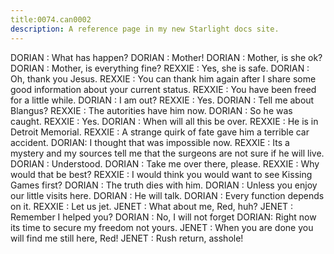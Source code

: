 ```yaml
---
title:0074.can0002
description: A reference page in my new Starlight docs site.
---
```

DORIAN : What has happen?
DORIAN : Mother!
DORIAN : Mother, is she ok?
DORIAN : Mother, is everything fine?
REXXIE : Yes, she is safe.
DORIAN : Oh, thank you Jesus.
REXXIE : You can thank him again after I share some good information about your current status.
REXXIE : You have been freed for a little while.
DORIAN : I am out?
REXXIE : Yes.
DORIAN : Tell me about Blangus?
REXXIE : The autorities have him now.
DORIAN : So he was caught.
REXXIE : Yes.
DORIAN : When will all this be over.
REXXIE : He is in Detroit Memorial.
REXXIE : A strange quirk of fate gave him a terrible car accident.
DORIAN: I thought that was impossible now.
REXXIE : Its a mystery and my sources tell me that the surgeons are not sure if he will live.
DORIAN : Understood.
DORIAN : Take me over there, please.
REXXIE : Why would that be best?
REXXIE : I would think you would want to see Kissing Games first?
DORIAN : The truth dies with him.
DORIAN : Unless you enjoy our little visits here.
DORIAN : He will talk.
DORIAN : Every function depends on it.
REXXIE : Let us jet.
JENET : What about me, Red, huh?
JENET : Remember I helped you?
DORIAN : No, I will not forget
DORIAN: Right now its time to secure my freedom not yours.
JENET : When you are done you will find me still here, Red!
JENET : Rush return, asshole!

